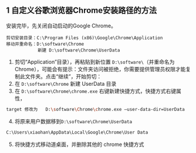 ## 1 自定义谷歌浏览器Chrome安装路径的方法
安装完毕，先关闭自动启动的Google Chrome。
```
剪切安装目录：C:\Program Files (x86)\Google\Chrome\Application
移动并重命名：D:\software\Chrome
			新建 D:\software\Chrome\UserData
```
1. 剪切“Application”目录），再粘贴到新位置 `D:\software\`（并重命名为 Chrome），可能会有提示：文件夹访问被拒绝，你需要提供管理员权限才能复制此文件夹。点击“继续”，开始剪切：
2. 在 `D:\software\Chrome` 新建 UserData 目录
3. 在 `D:\software\Chrome\chrome.exe` 右键新建快捷方式，快捷方式右键属性，
```bash
target 修改为   D:\software\Chrome\chrome.exe –user-data-dir=UserData
```
4. 将原来用户数据移到`D:\software\Chrome\UserData`
```bash
C:\Users\xiaohan\AppData\Local\Google\Chrome\User Data
```
5. 将快捷方式移动道桌面，并删除其他的 chrome 快捷方式